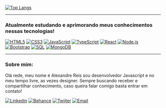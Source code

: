 
[![Top Langs](https://github-readme-stats.vercel.app/api/top-langs/?username=zsafyre&theme=tokyonight&layout=compact)](https://github.com/zsafyre/github-readme-stats)

<hr>

### Atualmente estudando e aprimorando meus conhecimentos nessas tecnologias!
[![HTML5](https://media.discordapp.net/attachments/939600830674370580/1085019582533738496/image.png)]()
[![CSS3](https://media.discordapp.net/attachments/939600830674370580/1085020164950589510/image.png)]()
[![JavaScript](https://media.discordapp.net/attachments/939600830674370580/1085153067202265168/image.png)]()
[![TypeScript](https://media.discordapp.net/attachments/939600830674370580/1085152845310988428/image.png)]()
[![React](https://media.discordapp.net/attachments/939600830674370580/1085152947647823942/image.png)]()
[![Node.js](https://media.discordapp.net/attachments/939600830674370580/1085152573301993512/image.png)]()
[![Bootstrap](https://media.discordapp.net/attachments/939600830674370580/1085012291373781002/Sem_Titulo-1.png)]()
[![SQL](https://media.discordapp.net/attachments/939600830674370580/1085152899446866011/image.png)]()
[![MongoDB](https://media.discordapp.net/attachments/939600830674370580/1085152986864558120/image.png)]()

<hr>

### Sobre mim:

Olá rede, meu nome é Alexandre Reis sou desenvolvedor Javascript e no meu tempo livre, as vezes designer. Sempre buscando receber e compartilhar conhecimento, caso queira falar comigo basta entrar em contato!

[![Linkedin](https://media.discordapp.net/attachments/939600830674370580/1085153023849930824/image.png)](https://www.linkedin.com/in/alexandre-reis-175252238/)
[![Behance](https://media.discordapp.net/attachments/939600830674370580/1085152789874876436/image.png)](https://www.behance.net/alexandrebento2)
[![Twiiter](https://media.discordapp.net/attachments/939600830674370580/1085155310190198917/image.png)](https://twitter.com/zsafyre)
[![Email](https://media.discordapp.net/attachments/939600830674370580/1085158364419469352/image.png)](mailto:zsafyree@hotmail.com)
